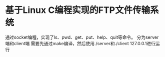 # 基于Linux C编程实现的FTP文件传输系统
  通过socket编程，实现了ls、pwd、get、put、help、quit等命令。
  分为server端和client端
  需要先通过make编译，然后使用./server和./client 127.0.0.1进行运行
